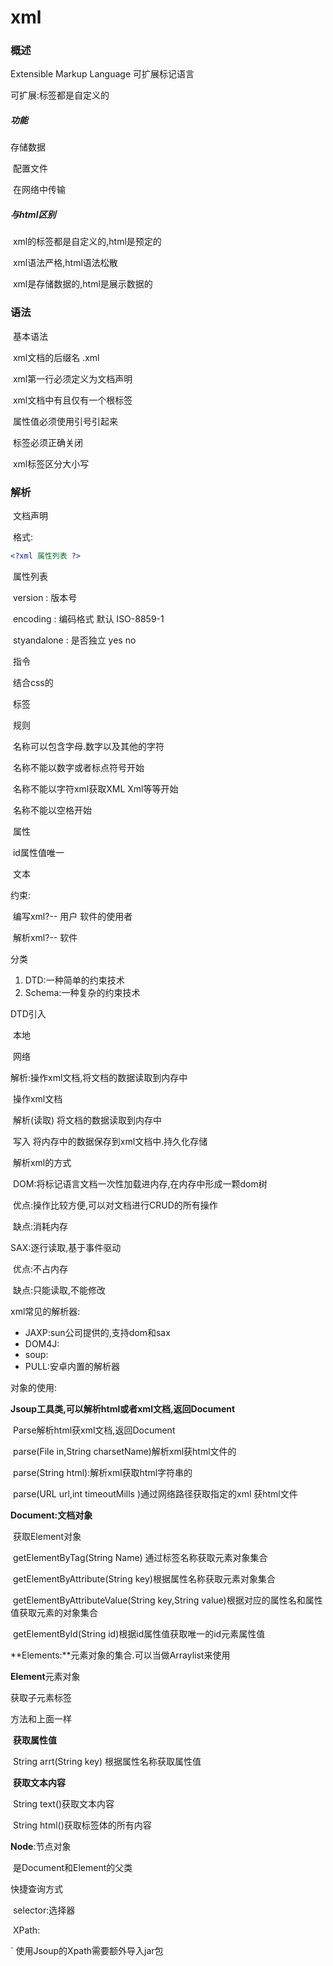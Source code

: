 # xml

### 概述

  Extensible Markup Language  可扩展标记语言

  可扩展:标签都是自定义的

##### 功能

  存储数据

​		配置文件

​		在网络中传输

##### 与html区别

​	xml的标签都是自定义的,html是预定的

​	xml语法严格,html语法松散

​	xml是存储数据的,html是展示数据的

### 语法

​	基本语法

​		xml文档的后缀名 .xml

​		xml第一行必须定义为文档声明

​		xml文档中有且仅有一个根标签

​		属性值必须使用引号引起来

​		标签必须正确关闭

​		xml标签区分大小写

### 解析

​	文档声明

​		格式:

```xml
<?xml 属性列表 ?>
```

​	属性列表

​	version : 版本号

​	encoding : 编码格式 默认 ISO-8859-1

​	styandalone : 是否独立 yes no

​	指令

​		结合css的	

​	标签

​		规则

​			名称可以包含字母.数字以及其他的字符

​			名称不能以数字或者标点符号开始

​			名称不能以字符xml获取XML Xml等等开始

​			名称不能以空格开始

​	属性

​		id属性值唯一

​	文本

约束:

​	编写xml?-- 用户 软件的使用者

​	解析xml?-- 软件 

分类

1. DTD:一种简单的约束技术
2. Schema:一种复杂的约束技术

DTD引入

​	本地	<!DOCTYPE 根标签名 STSYEM "dtd文件的位置">

​	网络	<!DOCTYPE 根标签名 PUBLIC	"dtd文件的名字 dad文件的URL">

解析:操作xml文档,将文档的数据读取到内存中

​	操作xml文档

​		解析(读取) 将文档的数据读取到内存中

​		写入 将内存中的数据保存到xml文档中.持久化存储

​	解析xml的方式

​		DOM:将标记语言文档一次性加载进内存,在内存中形成一颗dom树

​		优点:操作比较方便,可以对文档进行CRUD的所有操作

​		缺点:消耗内存 

SAX:逐行读取,基于事件驱动

​		优点:不占内存

​		缺点:只能读取,不能修改

xml常见的解析器:

- JAXP:sun公司提供的,支持dom和sax
- DOM4J:
- soup:
- PULL:安卓内置的解析器

对象的使用:

​	**Jsoup工具类,可以解析html或者xml文档,返回Document**

​		Parse解析html获xml文档,返回Document

​		parse(File in,String charsetName)解析xml获html文件的

​		parse(String html):解析xml获取html字符串的

​		parse(URL url,int timeoutMills )通过网络路径获取指定的xml 获html文件

**Document:文档对象**

​	获取Element对象

​		getElementByTag(String Name) 通过标签名称获取元素对象集合

​		getElementByAttribute(String key)根据属性名称获取元素对象集合

​		getElementByAttributeValue(String key,String value)根据对应的属性名和属性值获取元素的对象集合

​		getElementById(String id)根据id属性值获取唯一的id元素属性值   	

**Elements:**元素对象的集合.可以当做Arraylist<Element>来使用

**Element**元素对象

获取子元素标签

方法和上面一样

​	**获取属性值**

​		String arrt(String key) 根据属性名称获取属性值

​	**获取文本内容**

​		String text()获取文本内容

​		String html()获取标签体的所有内容



**Node**:节点对象

​	是Document和Element的父类

快捷查询方式

​	selector:选择器

​	XPath:

`		使用Jsoup的Xpath需要额外导入jar包

